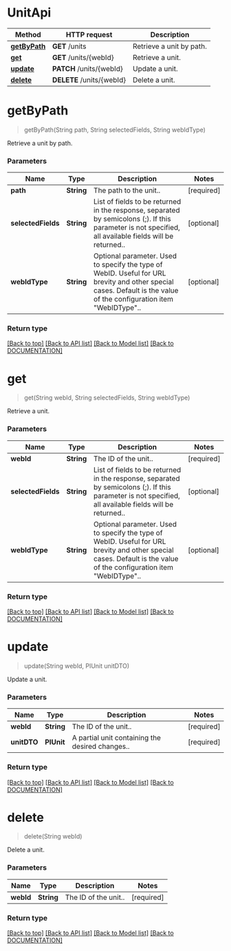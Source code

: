 # UnitApi

Method | HTTP request | Description
------------ | ------------- | -------------
[**getByPath**](UnitApi.md#getbypath) | **GET** /units | Retrieve a unit by path.
[**get**](UnitApi.md#get) | **GET** /units/{webId} | Retrieve a unit.
[**update**](UnitApi.md#update) | **PATCH** /units/{webId} | Update a unit.
[**delete**](UnitApi.md#delete) | **DELETE** /units/{webId} | Delete a unit.


# **getByPath**
> getByPath(String path, String selectedFields, String webIdType)

Retrieve a unit by path.

### Parameters

Name | Type | Description | Notes
------------- | ------------- | ------------- | -------------
 **path** | **String**| The path to the unit.. | [required]
 **selectedFields** | **String**| List of fields to be returned in the response, separated by semicolons (;). If this parameter is not specified, all available fields will be returned.. | [optional]
 **webIdType** | **String**| Optional parameter. Used to specify the type of WebID. Useful for URL brevity and other special cases. Default is the value of the configuration item "WebIDType".. | [optional]


### Return type



[[Back to top]](#) [[Back to API list]](../../DOCUMENTATION.md#documentation-for-api-endpoints) [[Back to Model list]](../../DOCUMENTATION.md#documentation-for-models) [[Back to DOCUMENTATION]](../../DOCUMENTATION.md)

# **get**
> get(String webId, String selectedFields, String webIdType)

Retrieve a unit.

### Parameters

Name | Type | Description | Notes
------------- | ------------- | ------------- | -------------
 **webId** | **String**| The ID of the unit.. | [required]
 **selectedFields** | **String**| List of fields to be returned in the response, separated by semicolons (;). If this parameter is not specified, all available fields will be returned.. | [optional]
 **webIdType** | **String**| Optional parameter. Used to specify the type of WebID. Useful for URL brevity and other special cases. Default is the value of the configuration item "WebIDType".. | [optional]


### Return type



[[Back to top]](#) [[Back to API list]](../../DOCUMENTATION.md#documentation-for-api-endpoints) [[Back to Model list]](../../DOCUMENTATION.md#documentation-for-models) [[Back to DOCUMENTATION]](../../DOCUMENTATION.md)

# **update**
> update(String webId, PIUnit unitDTO)

Update a unit.

### Parameters

Name | Type | Description | Notes
------------- | ------------- | ------------- | -------------
 **webId** | **String**| The ID of the unit.. | [required]
 **unitDTO** | **PIUnit**| A partial unit containing the desired changes.. | [required]


### Return type



[[Back to top]](#) [[Back to API list]](../../DOCUMENTATION.md#documentation-for-api-endpoints) [[Back to Model list]](../../DOCUMENTATION.md#documentation-for-models) [[Back to DOCUMENTATION]](../../DOCUMENTATION.md)

# **delete**
> delete(String webId)

Delete a unit.

### Parameters

Name | Type | Description | Notes
------------- | ------------- | ------------- | -------------
 **webId** | **String**| The ID of the unit.. | [required]


### Return type



[[Back to top]](#) [[Back to API list]](../../DOCUMENTATION.md#documentation-for-api-endpoints) [[Back to Model list]](../../DOCUMENTATION.md#documentation-for-models) [[Back to DOCUMENTATION]](../../DOCUMENTATION.md)
